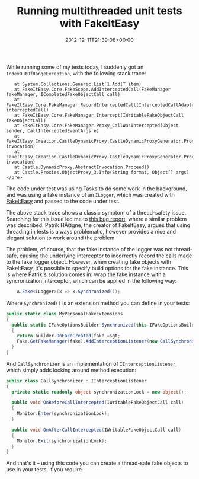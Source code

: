 ﻿---
title: Running multithreaded unit tests with FakeItEasy
date: 2012-12-11T21:39:08+00:00
---
While running some of my tests today, I suddenly got an `IndexOutOfRangeException`, with the following stack trace:

<!-- more -->

```
   at System.Collections.Generic.List`1.Add(T item)
   at FakeItEasy.Core.FakeScope.AddInterceptedCall(FakeManager fakeManager, ICompletedFakeObjectCall call)
   at FakeItEasy.Core.FakeManager.RecordInterceptedCall(InterceptedCallAdapter interceptedCall)
   at FakeItEasy.Core.FakeManager.Intercept(IWritableFakeObjectCall fakeObjectCall)
   at FakeItEasy.Core.FakeManager.Proxy_CallWasIntercepted(Object sender, CallInterceptedEventArgs e)
   at FakeItEasy.Creation.CastleDynamicProxy.CastleDynamicProxyGenerator.ProxyInterceptor.RaiseCallWasIntercepted(IInvocation invocation)
   at FakeItEasy.Creation.CastleDynamicProxy.CastleDynamicProxyGenerator.ProxyInterceptor.Intercept(IInvocation invocation)
   at Castle.DynamicProxy.AbstractInvocation.Proceed()
   at Castle.Proxies.ObjectProxy_3.Info(String format, Object[] args)</pre>
```

The code under test was using Tasks to do some work in the background, and was using a fake instance of an `ILogger`, which was created with [FakeItEasy](https://github.com/FakeItEasy/FakeItEasy) and passed to the code under test.

The above stack trace shows a classic symptom of a thread-safety issue. Searching for this issue led me to [this bug report](http://code.google.com/p/fakeiteasy/issues/detail?id=31), where a similar problem was described. Patrik HÃ¤gne, the creator of FakeItEasy, argues that using threading in tests is always problematic, however provides a nice and elegant solution to work around the problem.

The problem, of course, that the fake instance of the logger was not thread-safe, causing the underlying interceptor to incorrectly record the calls made to the fake logger object. However, when creating fake objects with FakeItEasy, it's possible to specify build options for the fake instance. This is where Patrik's solution comes in: wrap the fake instance with a syncronization interceptor, which can be applied in the following way:

```csharp
    A.Fake<ILogger>(x => x.Synchronized());
```

Where `Synchronized()` is an extension method you can define in your tests:

```csharp
public static class MyPersonalFakeExtensions
{
  public static IFakeOptionsBuilder Synchronized(this IFakeOptionsBuilder builder)
  {
    return builder.OnFakeCreated(fake =&gt; 
	Fake.GetFakeManager(fake).AddInterceptionListener(new CallSynchronizer()));
  }
}
```

And `CallSynchronizer` is an implementation of `IInterceptionListener`, which simply adds locking around method execution:

```csharp
public class CallSynchronizer : IInterceptionListener
{
  private static readonly object synchronizationLock = new object();

  public void OnBeforeCallIntercepted(IWritableFakeObjectCall call)
  {
    Monitor.Enter(synchronizationLock);
  }

  public void OnAfterCallIntercepted(IWritableFakeObjectCall call)
  {
    Monitor.Exit(synchronizationLock);
  }	
}
```

And that's it &ndash; using this code you can create a thread-safe fake objects to use in your tests, if you require.
